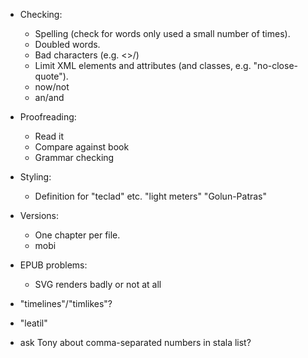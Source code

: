 * Checking:
  - Spelling (check for words only used a small number of times).
  - Doubled words.
  - Bad characters (e.g. <>/)
  - Limit XML elements and attributes (and classes, e.g. "no-close-quote").
  - now/not
  - an/and
* Proofreading:
  - Read it
  - Compare against book
  - Grammar checking
* Styling:
  - Definition for "teclad" etc. "light meters" "Golun-Patras"
* Versions:
  - One chapter per file.
  - mobi
* EPUB problems:
  - SVG renders badly or not at all

* "timelines"/"timlikes"?
* "leatil"
* ask Tony about comma-separated numbers in stala list?
